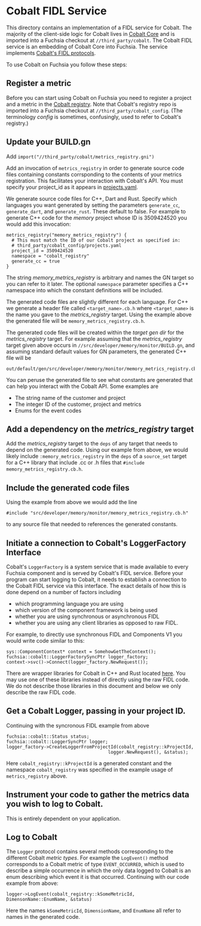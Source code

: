 # Cobalt FIDL Service

This directory contains an implementation of a FIDL service
for Cobalt. The majority of the client-side logic for Cobalt
lives in [Cobalt Core](https://fuchsia.googlesource.com/cobalt) and
is imported into a Fuchsia checkout at `//third_party/cobalt`. The Cobalt
FIDL service is an embedding of Cobalt Core into Fuchsia. The service
implements [Cobalt's FIDL protocols](/sdk/fidl/fuchsia.cobalt).

To use Cobalt on Fuchsia you follow these steps:

## Register a metric
Before you can start using Cobalt on Fuchsia you need to register a
project and a metric in the [Cobalt registry](https://fuchsia.googlesource.com/cobalt-registry/+/refs/heads/master). Note that Cobalt's registry repo is
imported into a Fuchsia checkout at `//third_party/cobalt_config`. (The
terminology *config* is sometimes, confusingly, used to refer to Cobalt's
registry.)

## Update your BUILD.gn

Add `import("//third_party/cobalt/metrics_registry.gni")`

Add an invocation of `metrics_registry` in order to generate source code
files containing constants corrsponding to the contents of your
metrics registration. This facilitates your interaction with Cobalt's
API. You must specify your project_id as it appears in
[projects.yaml](https://fuchsia.googlesource.com/cobalt-registry/+/refs/heads/master/projects.yaml).

We generate source code files for C++, Dart and
Rust. Specify which languages you want generated by setting the
parameters `generate_cc`, `generate_dart`, and `generate_rust`. These
default to false. For example to generate C++ code for the *memory* project
whose ID is 3509424520 you would add this invocation:
```
metrics_registry("memory_metrics_registry") {
  # This must match the ID of our Cobalt project as specified in:
  # third_party/cobalt_config/projects.yaml
  project_id = 3509424520
  namespace = "cobalt_registry"
  generate_cc = true
}
```
The string *memory_metrics_registry* is arbitrary and names the GN target
so you can refer to it later.
The optional `namespace` parameter specifies a C++ namespace into which
the constant definitions will be included.

The generated code files are slightly different for each language. For
C++ we generate a header file called `<target_name>.cb.h` where `<target_name>`
is the name you gave to the *metrics_registry* target. Using the example
above the generated file will be `memory_metrics_registry.cb.h`.

The generated code files will be created within the *target gen dir* for the
*metrics_registry* target. For example assuming that the *metrics_registry*
target given above occurs in `//src/developer/memory/monitor/BUILD.gn`, and
assuming standard default values for GN parameters, the
generated C++ file will be

```
out/default/gen/src/developer/memory/monitor/memory_metrics_registry.cb.h
```

You can peruse the generated file to see what constants are generated that
can help you interact with the Cobalt API. Some examples are

- The string name of the customer and project
- The integer ID of the customer, project and metrics
- Enums for the event codes

## Add a dependency on the *metrics_registry* target
Add the *metrics_registry* target to the `deps` of any target that needs
to depend on the generated code. Using our example from above, we would likely
include `:memory_metrics_registry` in the `deps` of a `source_set` target
for a C++ library that include .cc or .h files that `#include`
`memory_metrics_registry.cb.h`.

## Include the generated code files
Using the example from above we would add the line
```
#include "src/developer/memory/monitor/memory_metrics_registry.cb.h"
```
to any source file that needed to references the generated constants.

## Initiate a connection to Cobalt's LoggerFactory Interface
Cobalt's `LoggerFactory` is a system service that is made available to
every Fuchsia component and is served by Cobalt's FIDL service. Before your program can start logging to Cobalt, it needs to establish a connection to the Cobalt FIDL service via this interface. The exact details of how
this is done depend on a number of factors including

- which programming language you are using
- which version of the component framework is being used
- whether you are using synchronous or asynchronous FIDL
- whether you are using any client libraries as opposed to raw FIDL.

For example, to directly use synchronous FIDL and Components V1 you would
write code similar to this:

```
sys::ComponentContext* context = SomehowGetTheContext();
fuchsia::cobalt::LoggerFactorySyncPtr logger_factory;
context->svc()->Connect(logger_factory.NewRequest());
```

There are wrapper libraries for Cobalt in C++ and Rust located
[here](https://fuchsia.googlesource.com/fuchsia/+/refs/heads/master/src/lib/cobalt).
You may use one of these libraries instead of directly using the raw FIDL
code. We do not describe those libraries in this document and below we only
describe the raw FIDL code.

## Get a Cobalt Logger, passing in your project ID.
Continuing with the syncronous FIDL example from above

```
fuchsia::cobalt::Status status;
fuchsia::cobalt::LoggerSyncPtr logger;
logger_factory->CreateLoggerFromProjectId(cobalt_registry::kProjectId,
                                      logger.NewRequest(), &status);
```

Here `cobalt_registry::kProjectId` is a generated constant and the
namespace `cobalt_registry` was specified in the example usage of
`metrics_registry` above.

## Instrument your code to gather the metrics data you wish to log to Cobalt.
This is entirely dependent on your application.

## Log to Cobalt
The `Logger` protocol contains several methods corresponding to the different
Cobalt *metric types*. For example the `LogEvent()` method corresponds to
a Cobalt metric of type `EVENT_OCCURRED`, which is used to describe a simple
occurrence in which the only data logged to Cobalt is an enum describing
which event it is that occurred. Continuing with our code example from above:

```
logger->LogEvent(cobalt_registry::kSomeMetricId, DimensonName::EnumName, &status)
```

Here the names `kSomeMetricId`, `DimensionName`, and `EnumName` all refer to
names in the generated code.
